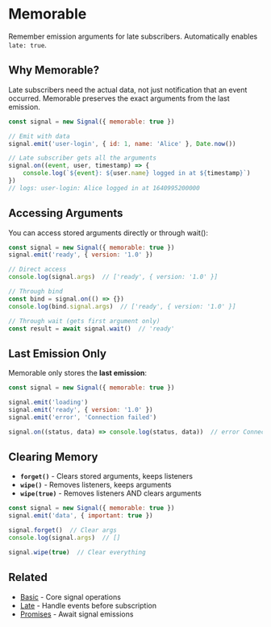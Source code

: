 # Memorable

Remember emission arguments for late subscribers. Automatically enables `late: true`.

## Why Memorable?

Late subscribers need the actual data, not just notification that an event occurred. Memorable preserves the exact arguments from the last emission.

```javascript
const signal = new Signal({ memorable: true })

// Emit with data
signal.emit('user-login', { id: 1, name: 'Alice' }, Date.now())

// Late subscriber gets all the arguments
signal.on((event, user, timestamp) => {
    console.log(`${event}: ${user.name} logged in at ${timestamp}`)
})
// logs: user-login: Alice logged in at 1640995200000
```

## Accessing Arguments

You can access stored arguments directly or through wait():

```javascript
const signal = new Signal({ memorable: true })
signal.emit('ready', { version: '1.0' })

// Direct access
console.log(signal.args)  // ['ready', { version: '1.0' }]

// Through bind
const bind = signal.on(() => {})
console.log(bind.signal.args)  // ['ready', { version: '1.0' }]

// Through wait (gets first argument only)
const result = await signal.wait()  // 'ready'
```

## Last Emission Only

Memorable only stores the **last emission**:

```javascript
const signal = new Signal({ memorable: true })

signal.emit('loading')
signal.emit('ready', { version: '1.0' })
signal.emit('error', 'Connection failed')

signal.on((status, data) => console.log(status, data))  // error Connection failed
```

## Clearing Memory

- **`forget()`** - Clears stored arguments, keeps listeners
- **`wipe()`** - Removes listeners, keeps arguments  
- **`wipe(true)`** - Removes listeners AND clears arguments

```javascript
const signal = new Signal({ memorable: true })
signal.emit('data', { important: true })

signal.forget()  // Clear args
console.log(signal.args)  // []

signal.wipe(true)  // Clear everything
```

## Related

- [Basic](./a-signal.basic.md) - Core signal operations
- [Late](./a-signal.late.md) - Handle events before subscription  
- [Promises](./a-signal.promises.md) - Await signal emissions